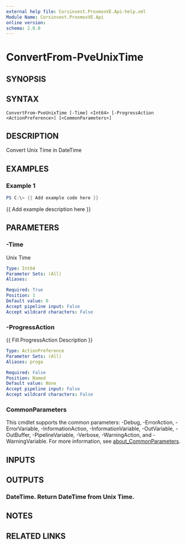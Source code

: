 ```yaml
---
external help file: Corsinvest.ProxmoxVE.Api-help.xml
Module Name: Corsinvest.ProxmoxVE.Api
online version:
schema: 2.0.0
---
```


# ConvertFrom-PveUnixTime

## SYNOPSIS

## SYNTAX

```
ConvertFrom-PveUnixTime [-Time] <Int64> [-ProgressAction <ActionPreference>] [<CommonParameters>]
```

## DESCRIPTION
Convert Unix Time in DateTime

## EXAMPLES

### Example 1
```powershell
PS C:\> {{ Add example code here }}
```

{{ Add example description here }}

## PARAMETERS

### -Time
Unix Time

```yaml
Type: Int64
Parameter Sets: (All)
Aliases:

Required: True
Position: 1
Default value: 0
Accept pipeline input: False
Accept wildcard characters: False
```

### -ProgressAction
{{ Fill ProgressAction Description }}

```yaml
Type: ActionPreference
Parameter Sets: (All)
Aliases: proga

Required: False
Position: Named
Default value: None
Accept pipeline input: False
Accept wildcard characters: False
```

### CommonParameters
This cmdlet supports the common parameters: -Debug, -ErrorAction, -ErrorVariable, -InformationAction, -InformationVariable, -OutVariable, -OutBuffer, -PipelineVariable, -Verbose, -WarningAction, and -WarningVariable. For more information, see [about_CommonParameters](http://go.microsoft.com/fwlink/?LinkID=113216).

## INPUTS

## OUTPUTS

### DateTime. Return DateTime from Unix Time.
## NOTES

## RELATED LINKS

